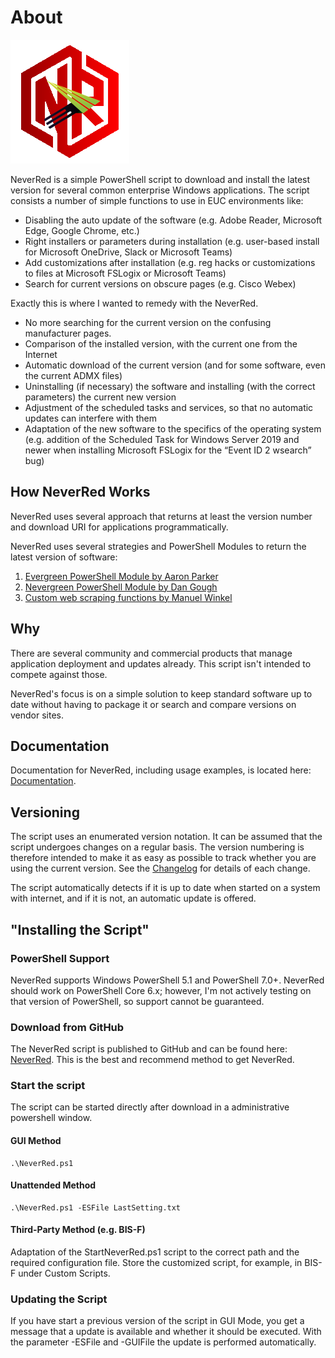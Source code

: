 # About


![Evergreen icon](/img/NeverRed.png)

NeverRed is a simple PowerShell script to download and install the latest version for several common enterprise Windows applications. The script consists a number of simple functions to use in EUC environments like:

* Disabling the auto update of the software (e.g. Adobe Reader, Microsoft Edge, Google Chrome, etc.)
* Right installers or parameters during installation (e.g. user-based install for Microsoft OneDrive, Slack or Microsoft Teams)
* Add customizations after installation (e.g. reg hacks or customizations to files at Microsoft FSLogix or Microsoft Teams)
* Search for current versions on obscure pages (e.g. Cisco Webex)

Exactly this is where I wanted to remedy with the NeverRed.

* No more searching for the current version on the confusing manufacturer pages.
* Comparison of the installed version, with the current one from the Internet
* Automatic download of the current version (and for some software, even the current ADMX files)
* Uninstalling (if necessary) the software and installing (with the correct parameters) the current new version
* Adjustment of the scheduled tasks and services, so that no automatic updates can interfere with them
* Adaptation of the new software to the specifics of the operating system (e.g. addition of the Scheduled Task for Windows Server 2019 and newer when installing Microsoft FSLogix for the “Event ID 2 wsearch” bug)

## How NeverRed Works

NeverRed uses several approach that returns at least the version number and download URI for applications programmatically.

NeverRed uses several strategies and PowerShell Modules to return the latest version of software:

1. [Evergreen PowerShell Module by Aaron Parker](https://github.com/aaronparker/evergreen)
2. [Nevergreen PowerShell Module by Dan Gough](https://github.com/DanGough/Nevergreen)
3. [Custom web scraping functions by Manuel Winkel](https://www.deyda.net)

## Why

There are several community and commercial products that manage application deployment and updates already. This script isn't intended to compete against those.

NeverRed's focus is on a simple solution to keep standard software up to date without having to package it or search and compare versions on vendor sites.

## Documentation

Documentation for NeverRed, including usage examples, is located here: [Documentation](https://www.deyda.net/index.php/en/neverred/).

## Versioning

The script uses an enumerated version notation. It can be assumed that the script undergoes changes on a regular basis. The version numbering is therefore intended to make it as easy as possible to track whether you are using the current version. See the [Changelog](https://www.deyda.net/index.php/en/neverred-changelog/) for details of each change.

The script automatically detects if it is up to date when started on a system with internet, and if it is not, an automatic update is offered.

## "Installing the Script"

### PowerShell Support

NeverRed supports Windows PowerShell 5.1 and PowerShell 7.0+. NeverRed should work on PowerShell Core 6.x; however, I'm not actively testing on that version of PowerShell, so support cannot be guaranteed.

### Download from GitHub

The NeverRed script is published to GitHub and can be found here: [NeverRed](https://github.com/Deyda/NeverRed/). This is the best and recommend method to get NeverRed.

### Start the script

The script can be started directly after download in a administrative powershell window.

#### GUI Method

```administrative powershell
.\NeverRed.ps1
```
#### Unattended Method

```administrative powershell
.\NeverRed.ps1 -ESFile LastSetting.txt
```
#### Third-Party Method (e.g. BIS-F)

Adaptation of the StartNeverRed.ps1 script to the correct path and the required configuration file. Store the customized script, for example, in BIS-F under Custom Scripts.

### Updating the Script

If you have start a previous version of the script in GUI Mode, you get a message that a update is available and whether it should be executed.
With the parameter -ESFile and -GUIFile the update is performed automatically.
